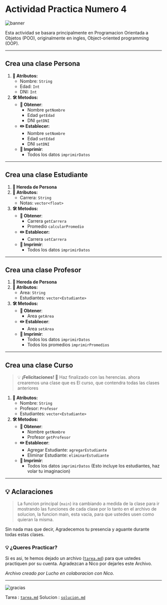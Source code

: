 # Actividad Practica Numero 4

![banner](https://i.imgur.com/An11jdH.png)

Esta actividad se  basara principalmente en Programacion Orientada a Objetos (POO), originalmente en ingles, Object-oriented programming (OOP).

-----

## Crea una clase **Persona**

1. **📄 Atributos:**
   - Nombre: `String`
   - Edad: `Int`
   - DNI: `Int`
2. **🛠️ Metodos:**
   - **🔐 Obtener**:
      - Nombre `getNombre`
      - Edad `getEdad`
      - DNI `getDNI`
   - **✏️ Establecer:**
      - Nombre `setNombre`
      - Edad `setEdad`
      - DNI `setDNI`
   - **📜 Imprimir**:
      - Todos los datos `imprimirDatos`

-----

## Crea una clase **Estudiante**

1. **🧬 Hereda de Persona**
2. **📄 Atributos:**
   - Carrera: `String`
   - Notas: `vector<float>`
3. **🛠️ Metodos:**
   - **🔐 Obtener**:
      - Carrera `getCarrera`
      - Promedio `calcularPromedio`
   - **✏️ Establecer:**
      - Carrera `setCarrera`
   - **📜 Imprimir**:
      - Todos los datos `imprimirDatos`

-----

## Crea una clase **Profesor**

1. **🧬 Hereda de Persona**
2. **📄 Atributos:**
   - Area: `String`
   - Estudiantes: `vector<Estudiante>`
3. **🛠️ Metodos:**
   - **🔐 Obtener**:
     - Area `getArea`
   - **✏️ Establecer**:
     - Area `setArea`
   - **📜 Imprimir**:
     - Todos los datos `imprimirDatos`
     - Todos los promedios `imprimirPromedios`

-----

## Crea una clase **Curso**

> 💡 **¡Felicitaciones! 🎉** Haz finalizado con las herencias. ahora crearemos una clase que es El curso, que contendra todas las clases anteriores

1. **📄 Atributos:**
   - Nombre: `String`
   - Profesor: `Profesor`
   - Estudiantes: `vector<Estudiante>`
2. **🛠️ Metodos:**
   - **🔐 Obtener**:
      - Nombre `getNombre`
      - Profesor `getProfesor`
   - **✏️ Establecer**:
      - Agregar Estudiante: `agregarEstudiante`
      - Eliminar Estudiante: `eliminarEstudiante`
   - **📜 Imprimir**:
      - Todos los datos `imprimirDatos` (Esto incluye los estudiantes, haz volar tu imaginacion)

-----

## 💡 Aclaraciones

> La funcion principal (`main`) ira cambiando a medida de la clase para ir mostrando las funciones de cada clase por lo tanto en el archivo de solucion, la funcion main, esta vacia, para que ustedes usen como quieran la misma.

Sin nada mas que decir, Agradecemos tu presencia y aguante durante todas estas clases.

### 💡 ¿Queres Practicar?

Si es asi, te hemos dejado un archivo ([`tarea.md`](tarea.md)) para que ustedes practiquen por su cuenta. Agradezcan a Nico por dejarles este Archivo.

_Archivo creado por Lucho en colaboracion con Nico._

-----
![gracias](https://i.imgur.com/fdQzEGg.gif)

Tarea : [`tarea.md`](tarea.md)
Solucion : [`solucion.md`](solucion/final.cpp)